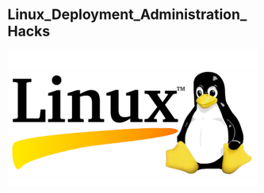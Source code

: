 # Linux_Deployment_Administration_Hacks
![img](https://github.com/nu11secur1ty/Linux_Deployment_Administration/blob/master/wallpaper/linux.jpg)

